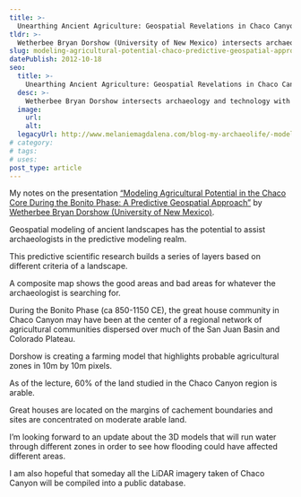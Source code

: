 ```yaml
---
title: >-
  Unearthing Ancient Agriculture: Geospatial Revelations in Chaco Canyon
tldr: >-
  Wetherbee Bryan Dorshow (University of New Mexico) intersects archaeology and technology with a predictive geospatial approach to mapping ancient agricultural landscapes in Chaco Canyon.
slug: modeling-agricultural-potential-chaco-predictive-geospatial-approach-wetherbee-bryan-dorshow
datePublish: 2012-10-18
seo:
  title: >-
    Unearthing Ancient Agriculture: Geospatial Revelations in Chaco Canyon
  desc: >-
    Wetherbee Bryan Dorshow intersects archaeology and technology with a predictive geospatial approach to mapping ancient agricultural landscapes in Chaco Canyon.
  image:
    url:
    alt:
  legacyUrl: http://www.melaniemagdalena.com/blog-my-archaeolife/-modeling-agricultural-potential-in-the-chaco-core-during-the-bonito-phase-a-predictive-geospatial-approach-by-wetherbee-bryan-dorshow-university-of-new-mexico
# category:
# tags:
# uses:
post_type: article
---
```


My notes on the presentation [“Modeling Agricultural Potential in the Chaco Core During the Bonito Phase: A Predictive Geospatial Approach”](https://www.sciencedirect.com/science/article/abs/pii/S0305440312000623) by [Wetherbee Bryan Dorshow (University of New Mexico)](https://anthropology.unm.edu/people/faculty/profile/wetherbee-dorshow.html).

Geospatial modeling of ancient landscapes has the potential to assist archaeologists in the predictive modeling realm.

This predictive scientific research builds a series of layers based on different criteria of a landscape.

A composite map shows the good areas and bad areas for whatever the archaeologist is searching for.  

During the Bonito Phase (ca 850-1150 CE), the great house community in Chaco Canyon may have been at the center of a regional network of agricultural communities dispersed over much of the San Juan Basin and Colorado Plateau.  

Dorshow is creating a farming model that highlights probable agricultural zones in 10m by 10m pixels.

As of the lecture, 60% of the land studied in the Chaco Canyon region is arable.

Great houses are located on the margins of cachement boundaries and sites are concentrated on moderate arable land.  

I’m looking forward to an update about the 3D models that will run water through different zones in order to see how flooding could have affected different areas.

I am also hopeful that someday all the LiDAR imagery taken of Chaco Canyon will be compiled into a public database.

